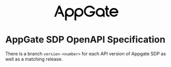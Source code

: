 <p align="center">
	<img src="./appgate.svg" width="200">
</p>

# AppGate SDP OpenAPI Specification

There is a branch `version-<number>` for each API version of Appgate SDP as well as a matching release.
